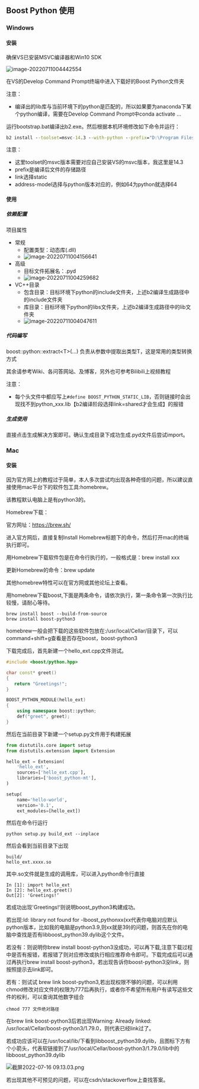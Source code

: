 ## Boost Python 使用

### Windows

#### 安装

确保VS已安装MSVC编译器和Win10 SDK

![image-20220711004442554](https://s2.loli.net/2022/07/11/Y1I3Pg6fcwpRhx5.png)

在VS的Develop Command Prompt终端中进入下载好的Boost Python文件夹

注意：

- 编译出的lib库与当前环境下的python是匹配的，所以如果要为anaconda下某个python编译，需要在Develop Command Prompt中conda activate ...

运行bootstrap.bat编译出b2.exe。然后根据本机环境修改如下命令并运行：

```cmd
b2 install --toolset=msvc-14.3 --with-python --prefix="D:\Program Files (x86)\Boost" link=static runtime-link=shared threading=multi address-model=64
```

注意：
- 这里toolset的msvc版本需要对应自己安装VS的msvc版本，我这里是14.3
- prefix是编译后文件的存储路径
- link选择static
- address-model选择与python版本对应的，例如64为python就选择64

#### 使用

##### 依赖配置

项目属性

- 常规
  - 配置类型：动态库(.dll)
  - ![image-20220711004156641](https://s2.loli.net/2022/07/11/wUQfeBIpAjlJgMC.png)
- 高级
  - 目标文件拓展名：.pyd
  - ![image-20220711004259682](https://s2.loli.net/2022/07/11/QnCsOJTBM9Wbo5m.png)
- VC++目录
  - 包含目录：目标环境下python的include文件夹，上述b2编译生成路径中的include文件夹
  - 库目录：目标环境下python的libs文件夹，上述b2编译生成路径中的lib文件夹
  - ![image-20220711004047611](https://s2.loli.net/2022/07/11/7CxRNuLj3To1fV9.png)

##### 代码编写

boost::python::extract\<T>(...)  负责从参数中提取出类型T，这是常用的类型转换方式

其余请参考Wiki、各问答网站、及博客，另外也可参考Bilibili上视频教程

注意：
- 每个头文件中都应写上`#define BOOST_PYTHON_STATIC_LIB`，否则链接时会出现找不到python_xxx.lib【b2编译阶段选择link=shared才会生成】的报错

##### 生成使用

直接点击生成解决方案即可。确认生成目录下成功生成.pyd文件后尝试import。



### Mac

#### 安装

因为官方网上的教程过于简单，本人多次尝试均出现各种奇怪的问题，所以建议直接使用mac平台下的软件包工具:homebrew。

该教程默认电脑上是有python3的。

Homebrew下载：

官方网址：https://brew.sh/

进入官方网后，直接复制Install Homebrew标题下的命令，然后打开mac的终端执行即可。

用Homebrew下载软件包是在命令行执行的，一般格式是：brew install xxx

更新Homebrew的命令：brew update

其他homebrew特性可以在官方网或其他论坛上查看。

用homebrew下载boost,下面是两条命令，请依次执行，第一条命令第一次执行比较慢，请耐心等待。

```
brew install boost --build-from-source
brew install boost-python3
```

homebrew一般会把下载的这些软件包放在:/usr/local/Cellar/目录下，可以command+shift+g查看是否存在boost，boost-python3

下载完成后，首先新建一个hello_ext.cpp文件测试。

```C++
#include <boost/python.hpp>

char const* greet()
{
   return "Greetings!";
}

BOOST_PYTHON_MODULE(hello_ext)
{
    using namespace boost::python;
    def("greet", greet);
}
```

然后在当前目录下新建一个setup.py文件用于构建拓展

```python
from distutils.core import setup
from distutils.extension import Extension

hello_ext = Extension(
    'hello_ext',
    sources=['hello_ext.cpp'],
    libraries=['boost_python-mt'],
)

setup(
    name='hello-world',
    version='0.1',
    ext_modules=[hello_ext])
```

然后在命令行运行

```shell
python setup.py build_ext --inplace
```

然后会看到当前目录下出现

```
build/
hello_ext.xxxx.so
```

其中.so文件就是生成的调用库，可以进入python命令行直接

```
In [1]: import hello_ext
In [2]: hello_ext.greet()
Out[2]: 'Greetings!‘
```

若成功出现'Greetings!‘则说明boost_python3构建成功。

若出现:ld: library not found for -lboost_pythonxx(xx代表你电脑对应默认python版本，比如我的电脑是python3.9,则xx就是39)的问题，则首先在你的电脑中查找是否有libboost_python39.dylib这个文件。

若没有：则说明你brew install boost-python3没成功，可以再下载,注意下载过程中是否有报错，若报错了则对应修改或执行相应推荐命令即可。下载完成后可以通过再执行brew install boost-python3，若出现告诉你boost-python3没link，则按照提示去link即可。

若有：则试试 brew link boost-python3,若出现权限不够的问题，可以利用chmod修改对应文件的权限为777后再执行，或者你不希望所有用户有读写这些文件的权利，可以查询其他数字组合

```shell
chmod 777 文件绝对路径
```

在brew link boost-python3后若出现Warning: Already linked: /usr/local/Cellar/boost-python3/1.79.0，则代表已经link过了。

若成功应该可以在/usr/local/lib/下看到libboost_python39.dylib，且图标下方有个小箭头，代表软链接到了/usr/local/Cellar/boost-python3/1.79.0/lib中的libboost_python39.dylib

![截屏2022-07-16 09.13.03.png](https://s2.loli.net/2022/07/16/yg3we6KisonH7CG.png)

若出现其他不可预见的问题，可以在csdn/stackoverflow上查找答案。

